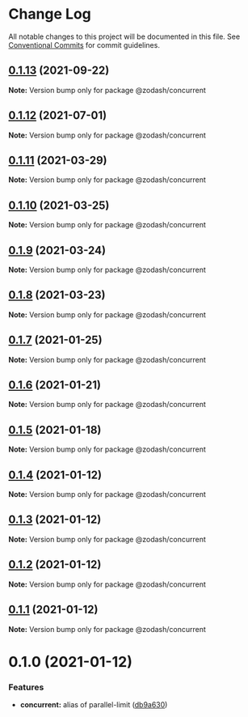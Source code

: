 # Change Log

All notable changes to this project will be documented in this file.
See [Conventional Commits](https://conventionalcommits.org) for commit guidelines.

## [0.1.13](https://github.com/zcorky/zodash/compare/@zodash/concurrent@0.1.12...@zodash/concurrent@0.1.13) (2021-09-22)

**Note:** Version bump only for package @zodash/concurrent





## [0.1.12](https://github.com/zcorky/zodash/compare/@zodash/concurrent@0.1.11...@zodash/concurrent@0.1.12) (2021-07-01)

**Note:** Version bump only for package @zodash/concurrent





## [0.1.11](https://github.com/zcorky/zodash/compare/@zodash/concurrent@0.1.10...@zodash/concurrent@0.1.11) (2021-03-29)

**Note:** Version bump only for package @zodash/concurrent





## [0.1.10](https://github.com/zcorky/zodash/compare/@zodash/concurrent@0.1.9...@zodash/concurrent@0.1.10) (2021-03-25)

**Note:** Version bump only for package @zodash/concurrent





## [0.1.9](https://github.com/zcorky/zodash/compare/@zodash/concurrent@0.1.8...@zodash/concurrent@0.1.9) (2021-03-24)

**Note:** Version bump only for package @zodash/concurrent





## [0.1.8](https://github.com/zcorky/zodash/compare/@zodash/concurrent@0.1.7...@zodash/concurrent@0.1.8) (2021-03-23)

**Note:** Version bump only for package @zodash/concurrent





## [0.1.7](https://github.com/zcorky/zodash/compare/@zodash/concurrent@0.1.6...@zodash/concurrent@0.1.7) (2021-01-25)

**Note:** Version bump only for package @zodash/concurrent





## [0.1.6](https://github.com/zcorky/zodash/compare/@zodash/concurrent@0.1.5...@zodash/concurrent@0.1.6) (2021-01-21)

**Note:** Version bump only for package @zodash/concurrent





## [0.1.5](https://github.com/zcorky/zodash/compare/@zodash/concurrent@0.1.4...@zodash/concurrent@0.1.5) (2021-01-18)

**Note:** Version bump only for package @zodash/concurrent





## [0.1.4](https://github.com/zcorky/zodash/compare/@zodash/concurrent@0.1.3...@zodash/concurrent@0.1.4) (2021-01-12)

**Note:** Version bump only for package @zodash/concurrent





## [0.1.3](https://github.com/zcorky/zodash/compare/@zodash/concurrent@0.1.2...@zodash/concurrent@0.1.3) (2021-01-12)

**Note:** Version bump only for package @zodash/concurrent





## [0.1.2](https://github.com/zcorky/zodash/compare/@zodash/concurrent@0.1.1...@zodash/concurrent@0.1.2) (2021-01-12)

**Note:** Version bump only for package @zodash/concurrent





## [0.1.1](https://github.com/zcorky/zodash/compare/@zodash/concurrent@0.1.0...@zodash/concurrent@0.1.1) (2021-01-12)

**Note:** Version bump only for package @zodash/concurrent





# 0.1.0 (2021-01-12)


### Features

* **concurrent:** alias of parallel-limit ([db9a630](https://github.com/zcorky/zodash/commit/db9a63046318e399677e011a411b41716619eb32))
